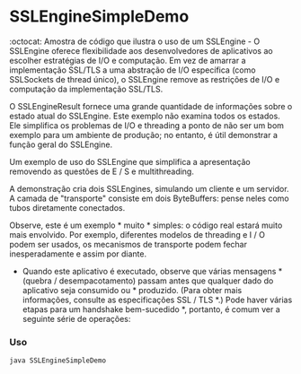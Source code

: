 # SSLEngineSimpleDemo
:octocat: Amostra de código que ilustra o uso de um SSLEngine - O SSLEngine oferece flexibilidade aos desenvolvedores de aplicativos ao escolher estratégias de I/O e computação. Em vez de amarrar a implementação SSL/TLS a uma abstração de I/O específica (como SSLSockets de thread único), o SSLEngine remove as restrições de I/O e computação da implementação SSL/TLS.

O SSLEngineResult fornece uma grande quantidade de informações sobre o estado atual do SSLEngine. Este exemplo não examina todos os estados. Ele simplifica os problemas de I/O e threading a ponto de não ser um bom exemplo para um ambiente de produção; no entanto, é útil demonstrar a função geral do SSLEngine.

Um exemplo de uso do SSLEngine que simplifica a apresentação
removendo as questões de E / S e multithreading.

A demonstração cria dois SSLEngines, simulando um cliente e um servidor. A camada de "transporte" consiste em dois ByteBuffers: pense neles como tubos diretamente conectados.

Observe, este é um exemplo * muito * simples: o código real estará muito mais envolvido. Por exemplo, diferentes modelos de threading e I / O podem ser usados, os mecanismos de transporte podem fechar inesperadamente e assim por diante.

  * Quando este aplicativo é executado, observe que várias mensagens * (quebra / desempacotamento) passam antes que qualquer dado do aplicativo seja consumido ou * produzido. (Para obter mais informações, consulte as especificações SSL / TLS *.) Pode haver várias etapas para um handshake bem-sucedido *, portanto, é comum ver a seguinte série de operações:

### Uso

```
java SSLEngineSimpleDemo
```
